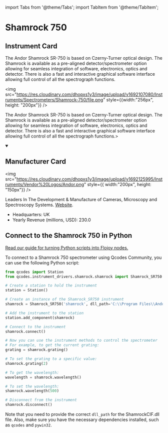 
import Tabs from '@theme/Tabs';
import TabItem from '@theme/TabItem';

# Shamrock 750

## Instrument Card

<div className="flex">

<div>

The Andor Shamrock SR-750 is based on Czerny-Turner optical design. The Shamrock is available as a pre-aligned detector/spectrometer option allowing for seamless integration of software, electronics, optics and detector. There is also a fast and interactive graphical software interface allowing full control of all the spectrograph functions.

</div>

<img src="https://res.cloudinary.com/dhopxs1y3/image/upload/v1692107080/Instruments/Spectrometers/Shamrock-750/file.png" style={{width:"256px", height: "200px"}} />

</div>

The Andor Shamrock SR-750 is based on Czerny-Turner optical design. The Shamrock is available as a pre-aligned detector/spectrometer option allowing for seamless integration of software, electronics, optics and detector. There is also a fast and interactive graphical software interface allowing full control of all the spectrograph functions.>

<details open>
<summary><h2>Manufacturer Card</h2></summary>

<img src="https://res.cloudinary.com/dhopxs1y3/image/upload/v1692125995/Instruments/Vendor%20Logos/Andor.png" style={{ width:"200px", height: "150px"}} />

Leaders In The Development & Manufacture of Cameras, Microscopy and Spectroscopy Systems. <a href="https://andor.oxinst.com/">Website</a>.

<ul>
  <li>Headquarters: UK</li>
  <li>Yearly Revenue (millions, USD): 230.0</li>
</ul>
</details>

## Connect to the Shamrock 750 in Python

[Read our guide for turning Python scripts into Flojoy nodes.](https://docs.flojoy.ai/custom-nodes/creating-custom-node/)


<Tabs>
<TabItem value="Qcodes Community" label="Qcodes Community">

To connect to a Shamrock 750 spectrometer using Qcodes Community, you can use the following Python script:

```python
from qcodes import Station
from qcodes.instrument_drivers.shamrock.shamrock import Shamrock_SR750

# Create a station to hold the instrument
station = Station()

# Create an instance of the Shamrock_SR750 instrument
shamrock = Shamrock_SR750('shamrock', dll_path='C:\\Program Files\\Andor SDK\\Shamrock64\\ShamrockCIF.dll', device_id=0)

# Add the instrument to the station
station.add_component(shamrock)

# Connect to the instrument
shamrock.connect()

# Now you can use the instrument methods to control the spectrometer
# For example, to get the current grating:
grating = shamrock.grating()

# To set the grating to a specific value:
shamrock.grating(2)

# To get the wavelength:
wavelength = shamrock.wavelength()

# To set the wavelength:
shamrock.wavelength(500)

# Disconnect from the instrument
shamrock.disconnect()
```

Note that you need to provide the correct `dll_path` for the ShamrockCIF.dll file. Also, make sure you have the necessary dependencies installed, such as `qcodes` and `pywin32`.

</TabItem>
</Tabs>